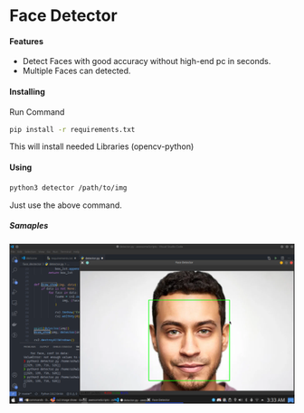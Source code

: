 # Face Detector

#### Features
- Detect Faces with good accuracy without high-end pc in seconds.
- Multiple Faces can detected. 

#### Installing

Run Command 
```bash
pip install -r requirements.txt
```

This will install needed Libraries (opencv-python)

#### Using

```bash 
python3 detector /path/to/img
```
Just use the above command. 

##### Samaples

![Sample](./sample.png)

